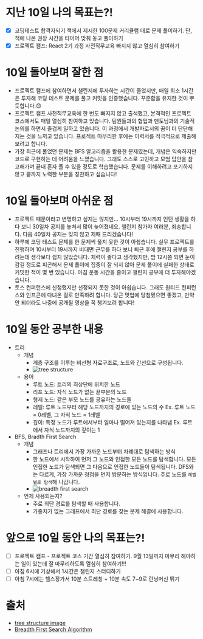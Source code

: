# 지난 10일 나의 목표는?!

- [x] 코딩테스트 합격자되기 책에서 제시한 100문제 커리큘럼 대로 문제 풀이하기. 단, 책에 나온 권장 시간을 타이머 맞춰 놓고 풀이하기
- [x] 프로젝트 캠프: React 2기 과정 사전직무교육 빠지지 않고 열심히 참여하기

# 10일 돌아보며 잘한 점

- 프로젝트 캠프에 참여하면서 챌린지에 투자하는 시간이 줄었지만, 매일 최소 1시간은 투자해 코딩 테스트 문제를 풀고 커밋을 인증했습니다. 꾸준함을 유지한 것이 뿌듯합니다.😊
- 프로젝트 캠프 사전직무교육에 한 번도 빠지지 않고 출석했고, 본격적인 프로젝트 코스에서도 매일 열심히 참여하고 있습니다. 팀원들과의 협업과 멘토님과의 기술적 논의를 하면서 즐겁게 일하고 있습니다. 이 과정에서 개발자로서의 꿈이 더 단단해지는 것을 느끼고 있습니다. 프로젝트 마무리한 후에는 이력서를 적극적으로 제출해보려고 합니다.
- 가장 최근에 풀었던 문제는 BFS 알고리즘을 활용한 문제였는데, 개념은 익숙하지만 코드로 구현하는 데 어려움을 느꼈습니다. 그래도 스스로 고민하고 모범 답안을 참고해가며 끝내 혼자 풀 수 있을 정도로 학습했습니다. 문제를 이해하려고 포기하지 않고 끝까지 노력한 부분을 칭찬하고 싶습니다!

# 10일 돌아보며 아쉬운 점

- 프로젝트 때문이라고 변명하고 싶지는 않지만... 10시부터 19시까지 인턴 생활을 하다 보니 30일차 공지를 놓쳐서 많이 늦어졌네요. 챌린지 참가자 여러분, 죄송합니다. 다음 40일차 공지는 잊지 않고 제때 드리겠습니다!
- 하루에 코딩 테스트 문제를 한 문제씩 풀지 못한 것이 아쉽습니다. 실무 프로젝트를 진행하며 10시부터 19시까지 비대면 근무를 하다 보니 퇴근 후에 챌린지 공부를 하려는데 생각보다 쉽지 않았습니다. 체력이 좋다고 생각했지만, 밤 12시쯤 되면 눈이 감길 정도로 피곤해서 문제 풀이에 집중이 잘 되지 않아 문제 풀이에 실패한 상태로 커밋한 적이 몇 번 있습니다. 아침 운동 시간을 줄이고 챌린지 공부에 더 투자해야겠습니다.
- 토스 컨퍼런스에 신청했지만 선정되지 못한 것이 아쉽습니다. 그래도 원티드 컨퍼런스와 인프콘에 다녀온 걸로 만족하려 합니다. 당근 밋업에 당첨됐으면 좋겠고, 만약 안 되더라도 나중에 공개될 영상을 꼭 챙겨보려 합니다!

# 10일 동안 공부한 내용

- 트리
  - 개념
    - 계층 구조를 이루는 비선형 자료구조로, 노드와 간선으로 구성됩니다.
    - ![tree structure](https://github.com/user-attachments/assets/0f9dacca-f6e8-4f70-a9e9-25994b7591f6)
  - 용어
    - 루트 노드: 트리의 최상단에 위치한 노드
    - 리프 노드: 자식 노드가 없는 끝부분의 노드
    - 형제 노드: 같은 부모 노드를 공유하는 노드들
    - 레벨: 루트 노드부터 해당 노드까지의 경로에 있는 노드의 수 Ex. 루트 노드 = 0레벨, 그 자식 노드 = 1레벨
    - 깊이: 특정 노드가 루트에서부터 얼마나 떨어져 있는지를 나타냄 Ex. 루트에서 자식 노드까지의 깊이는 1
- BFS, Bradth First Search
  - 개념
    - 그래프나 트리에서 가장 가까운 노드부터 차례대로 탐색하는 방식
    - 한 노드에서 시작하여 먼저 그 노드와 인접한 모든 노드를 탐색합니다. 모든 인접한 노드가 탐색되면 그 다음으로 인접한 노드들이 탐색됩니다. DFS와는 다르게, 가장 가까운 정점을 먼저 방문하는 방식입니다. 주로 노드를 `레벨별로 탐색`해 나갑니다.
    - ![breadth first search](https://github.com/user-attachments/assets/2fa91a2c-3886-4b3c-9e06-cfc2d1e1a63a)
  - 언제 사용되는지?
    - 주로 최단 경로를 탐색할 때 사용합니다.
    - 가중치가 없는 그래프에서 최단 경로를 찾는 문제 해결에 사용합니다.

# 앞으로 10일 동안 나의 목표는?!

- [ ] 프로젝트 캠프 - 프로젝트 코스 기간 열심히 참여하기. 9월 13일까지 마무리 해야하는 일이 있는데 잘 마무리하도록 열심히 참여하기!!!
- [ ] 아침 6시에 기상해서 1시간은 챌린지 스터디하기
- [ ] 아침 7시에는 헬스장가서 10분 스트레칭 + 10분 속도 7~9로 런닝머신 뛰기

# 출처

- [tree structure image](https://www.flaticon.com/free-icon/tree-structure_1953355)
- [Breadth First Search Algorithm](https://hackr.io/blog/breadth-first-search-algorithm)
